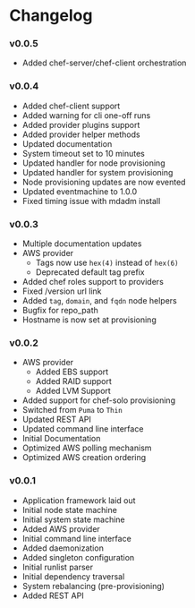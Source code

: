 # Changelog

### v0.0.5

* Added chef-server/chef-client orchestration

### v0.0.4

* Added chef-client support
* Added warning for cli one-off runs
* Added provider plugins support
* Added provider helper methods
* Updated documentation
* System timeout set to 10 minutes
* Updated handler for node provisioning
* Updated handler for system provisioning
* Node provisioning updates are now evented
* Updated eventmachine to 1.0.0
* Fixed timing issue with mdadm install

### v0.0.3

* Multiple documentation updates
* AWS provider
  * Tags now use `hex(4)` instead of `hex(6)`
  * Deprecated default tag prefix
* Added chef roles support to providers
* Fixed /version url link
* Added `tag`, `domain`, and `fqdn` node helpers
* Bugfix for repo_path
* Hostname is now set at provisioning

### v0.0.2

* AWS provider
  * Added EBS support
  * Added RAID support
  * Added LVM Support
* Added support for chef-solo provisioning
* Switched from `Puma` to `Thin`
* Updated REST API
* Updated command line interface
* Initial Documentation
* Optimized AWS polling mechanism
* Optimized AWS creation ordering

###  v0.0.1

* Application framework laid out
* Initial node state machine
* Initial system state machine
* Added AWS provider
* Initial command line interface
* Added daemonization
* Added singleton configuration
* Initial runlist parser
* Initial dependency traversal
* System rebalancing (pre-provisioning)
* Added REST API
